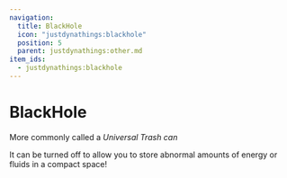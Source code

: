 ```yaml
---
navigation:
  title: BlackHole
  icon: "justdynathings:blackhole"
  position: 5
  parent: justdynathings:other.md
item_ids:
  - justdynathings:blackhole
---
```


# BlackHole

More commonly called a _Universal Trash can_

It can be turned off to allow you to store abnormal amounts of energy or fluids in a compact space!

<BlockImage id="justdynathings:blackhole" scale="4.0"/>

<Recipe id="justdynathings:blackhole" />
